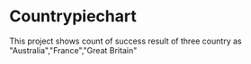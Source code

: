 # Countrypiechart
This project shows count of success result of three country as "Australia","France","Great Britain"
